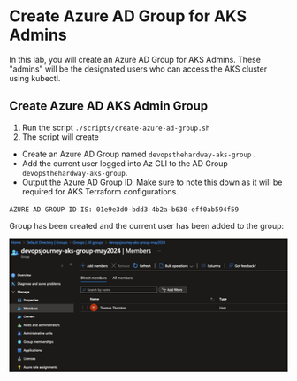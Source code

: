 # Create Azure AD Group for AKS Admins

In this lab, you will create an Azure AD Group for AKS Admins. These "admins" will be the designated users who can access the AKS cluster using kubectl.

## Create Azure AD AKS Admin Group
1. Run the script `./scripts/create-azure-ad-group.sh`
2. The script will create
- Create an Azure AD Group named `devopsthehardway-aks-group` .
- Add the current user logged into Az CLI to the AD Group `devopsthehardway-aks-group`.
- Output the Azure AD Group ID. Make sure to note this down as it will be required for AKS Terraform configurations.

`AZURE AD GROUP ID IS: 01e9e3d0-bdd3-4b2a-b630-eff0ab594f59`

Group has been created and the current user has been added to the group:

![](images/azure-ad-group.png)